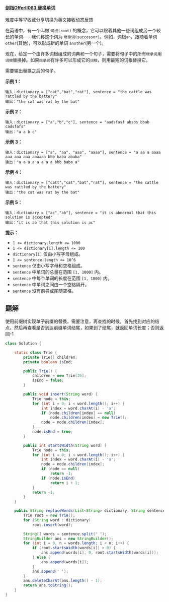 #### [剑指OfferII063.替换单词](https://leetcode-cn.com/problems/UhWRSj/)

难度中等17收藏分享切换为英文接收动态反馈

在英语中，有一个叫做 `词根(root)` 的概念，它可以跟着其他一些词组成另一个较长的单词——我们称这个词为 `继承词(successor)`。例如，词根`an`，跟随着单词 `other`(其他)，可以形成新的单词 `another`(另一个)。

现在，给定一个由许多词根组成的词典和一个句子，需要将句子中的所有`继承词`用`词根`替换掉。如果`继承词`有许多可以形成它的`词根`，则用最短的词根替换它。

需要输出替换之后的句子。

 

**示例 1：**

```
输入：dictionary = ["cat","bat","rat"], sentence = "the cattle was rattled by the battery"
输出："the cat was rat by the bat"
```

**示例 2：**

```
输入：dictionary = ["a","b","c"], sentence = "aadsfasf absbs bbab cadsfafs"
输出："a a b c"
```

**示例 3：**

```
输入：dictionary = ["a", "aa", "aaa", "aaaa"], sentence = "a aa a aaaa aaa aaa aaa aaaaaa bbb baba ababa"
输出："a a a a a a a a bbb baba a"
```

**示例 4：**

```
输入：dictionary = ["catt","cat","bat","rat"], sentence = "the cattle was rattled by the battery"
输出："the cat was rat by the bat"
```

**示例 5：**

```
输入：dictionary = ["ac","ab"], sentence = "it is abnormal that this solution is accepted"
输出："it is ab that this solution is ac"
```

 

**提示：**

- `1 <= dictionary.length <= 1000`
- `1 <= dictionary[i].length <= 100`
- `dictionary[i]` 仅由小写字母组成。
- `1 <= sentence.length <= 10^6`
- `sentence` 仅由小写字母和空格组成。
- `sentence` 中单词的总量在范围 `[1, 1000]` 内。
- `sentence` 中每个单词的长度在范围 `[1, 1000]` 内。
- `sentence` 中单词之间由一个空格隔开。
- `sentence` 没有前导或尾随空格。

## 题解

使用前缀树实现单子前缀的替换，需要注意，再查找的时候，首先找到对应的结点，然后再查看是否到达前缀单词结尾，如果到了结尾，就返回单词长度；否则返回-1

```java
class Solution {

    static class Trie {
        private Trie[] children;
        private boolean isEnd;

        public Trie() {
            children = new Trie[26];
            isEnd = false;
        }

        public void insert(String word) {
            Trie node = this;
            for (int i = 0; i < word.length(); i++) {
                int index = word.charAt(i) - 'a';
                if (node.children[index] == null)
                    node.children[index] = new Trie();
                node = node.children[index];
            }
            node.isEnd = true;
        }

        public int startsWidth(String word) {
            Trie node = this;
            for (int i = 0; i < word.length(); i++) {
                int index = word.charAt(i) - 'a';
                node = node.children[index];
                if (node == null)
                    return -1;
                if (node.isEnd)
                    return i + 1;
            }
            return -1;
        }
    }

    public String replaceWords(List<String> dictionary, String sentence) {
        Trie root = new Trie();
        for (String word : dictionary)
            root.insert(word);

        String[] words = sentence.split(" ");
        StringBuilder ans = new StringBuilder();
        for (int i = 0, n = words.length; i < n; i++) {
            if (root.startsWidth(words[i]) > 0) {
                ans.append(words[i], 0, root.startsWidth(words[i]));
            } else {
                ans.append(words[i]);
            }
            ans.append(' ');
        }
        ans.deleteCharAt(ans.length() - 1);
        return ans.toString();
    }
}
```


